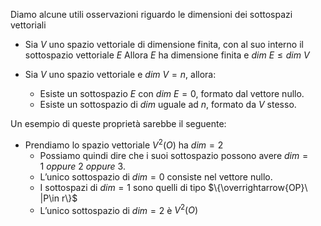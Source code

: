 Diamo alcune utili osservazioni riguardo le dimensioni dei sottospazi vettoriali

- Sia $V$ uno spazio vettoriale di dimensione finita, con al suo interno il sottospazio vettoriale $E$ 
  Allora $E$ ha dimensione finita e $dim \ E\leq dim \ V$

- Sia $V$ uno spazio vettoriale e $dim \ V=n$, allora:
  - Esiste un sottospazio $E$ con $dim \ E=0$, formato dal vettore nullo.
  - Esiste un sottospazio di $dim$ uguale ad $n$, formato da $V$ stesso.

Un esempio di queste proprietà sarebbe il seguente:

- Prendiamo lo spazio vettoriale $V^2(O)$ ha $dim=2$
  - Possiamo quindi dire che i suoi sottospazio possono avere $dim=1 \ oppure\ 2\ oppure \ 3 .$
  - L’unico sottospazio di $dim=0$ consiste nel vettore nullo.
  - I sottospazi di $dim=1$ sono quelli di tipo $\{\overrightarrow{OP}\ |P\in r\}$
  - L’unico sottospazio di $dim=2$ è $V^2(O)$

